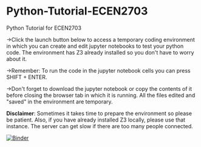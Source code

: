 # Python-Tutorial-ECEN2703
Python Tutorial for ECEN2703

->Click the launch button below to access a temporary coding environment in which you can create and edit jupyter notebooks to test your python code. The environment has Z3 already installed so you don't have to worry about it.

->Remember: To run the code in the jupyter notebook cells you can press SHIFT + ENTER.

->Don't forget to download the jupyter notebook or copy the contents of it before closing the browser tab in which it is running. All the files edited and "saved" in the environment are temporary.

**Disclaimer**: Sometimes it takes time to prepare the environment so please be patient. Also, if you have already installed Z3 locally, please use that instance. The server can get slow if there are too many people connected.

[![Binder](https://mybinder.org/badge_logo.svg)](https://mybinder.org/v2/gh/GautamaGandhi/Python-Tutorial-ECEN2703/HEAD)
